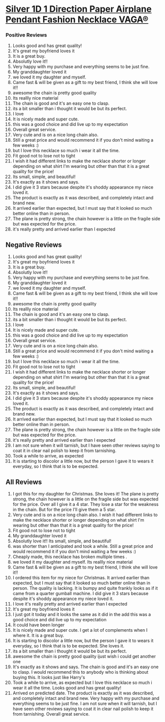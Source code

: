# [Silver 1D 1 Direction Paper Airplane Pendant Fashion Necklace VAGA®](https://products.checkmycream.com/products/Silver-1D-1-Direction-Paper-Airplane-Pendant-Fashion-Necklace-VAGA(r).html)

### Positive Reviews

<ol>
      <li>Looks good and has great quality!</li>
      <li>It&#x27;s great my boyfriend loves it</li>
      <li>It is a great buy.</li>
      <li>Absolutly  love it!!</li>
      <li>Very happy with my purchase and everything seems to be just fine.</li>
      <li>My granddaughter loved it</li>
      <li>we loved it my daughter and myself.  </li>
      <li>Came fast &amp; will be given as a gift to my best friend, I think she will love it!!</li>
      <li>awesome the chain is pretty good quality</li>
      <li>Its reallly nice material</li>
      <li>The chain is good and it&#x27;s an easy one to clasp.</li>
      <li>its a bit smaller than i thought it would be but its perfect.</li>
      <li>I love</li>
      <li>It is nicely made and super cute.</li>
      <li>this was a good choice and did live up to my expectation</li>
      <li>Overall great service.</li>
      <li>Very cute and is on a nice long chain also.</li>
      <li>Still a great price and would recommend it if you don&#x27;t mind waiting a few weeks :)</li>
      <li>but I love this necklace so much i wear it all the time.</li>
      <li>Fit good not  to lose not to tight</li>
      <li>I wish it had different links to make the necklace shorter or longer depending on what shirt I&#x27;m wearing but other than that it is a great quality for the price!</li>
      <li>Its small, simple, and beautiful!</li>
      <li>It&#x27;s exactly as it shows and says.</li>
      <li>I did give it 3 stars because despite it&#x27;s shoddy appearance my niece loved it.</li>
      <li>The product is exactly as it was described, and completely intact and brand new.</li>
      <li>It arrived earlier than expected, but I must say that it looked so much better online than in person.</li>
      <li>The plane is pretty strong, the chain however is a little on the fragile side but was expected for the price.</li>
      <li>it&#x27;s really pretty and arrived earlier than I expected</li>
</ol>


<h2>Negative Reviews</h2>
<ol>
<li> Looks good and has great quality!</li>
<li> It&#x27;s great my boyfriend loves it</li>
<li> It is a great buy.</li>
<li> Absolutly  love it!!</li>
<li> Very happy with my purchase and everything seems to be just fine.</li>
<li> My granddaughter loved it</li>
<li> we loved it my daughter and myself.  </li>
<li> Came fast &amp; will be given as a gift to my best friend, I think she will love it!!</li>
<li> awesome the chain is pretty good quality</li>
<li> Its reallly nice material</li>
<li> The chain is good and it&#x27;s an easy one to clasp.</li>
<li> its a bit smaller than i thought it would be but its perfect.</li>
<li> I love</li>
<li> It is nicely made and super cute.</li>
<li> this was a good choice and did live up to my expectation</li>
<li> Overall great service.</li>
<li> Very cute and is on a nice long chain also.</li>
<li> Still a great price and would recommend it if you don&#x27;t mind waiting a few weeks :)</li>
<li> but I love this necklace so much i wear it all the time.</li>
<li> Fit good not  to lose not to tight</li>
<li> I wish it had different links to make the necklace shorter or longer depending on what shirt I&#x27;m wearing but other than that it is a great quality for the price!</li>
<li> Its small, simple, and beautiful!</li>
<li> It&#x27;s exactly as it shows and says.</li>
<li> I did give it 3 stars because despite it&#x27;s shoddy appearance my niece loved it.</li>
<li> The product is exactly as it was described, and completely intact and brand new.</li>
<li> It arrived earlier than expected, but I must say that it looked so much better online than in person.</li>
<li> The plane is pretty strong, the chain however is a little on the fragile side but was expected for the price.</li>
<li> it&#x27;s really pretty and arrived earlier than I expected</li>
<li> I am not sure when it will tarnish, but I have seen other reviews saying to coat it in clear nail polish to keep it from tarnishing.</li>
<li> Took a while to arrive, as expected</li>
<li> It is starting to discolor a little now, but the person I gave it to wears it everyday, so I think that is to be expected.</li>
</ol>

<h2>All Reviews</h2>

<ol>
    <li> I got this for my daughter for Christmas. She loves it! The plane is pretty strong, the chain however is a little on the fragile side but was expected for the price. Over all I give it a 4 star. They lose a star for the weakness in the chain. But for the price I&#x27;ll give them a 5 star.</li>
    <li> Very cute and is on a nice long chain also. I wish it had different links to make the necklace shorter or longer depending on what shirt I&#x27;m wearing but other than that it is a great quality for the price!</li>
    <li> Fit good not  to lose not to tight</li>
    <li> My granddaughter loved it</li>
    <li> Absolutly  love it!! Its small, simple, and beautiful!</li>
    <li> was shorter than I anticipated and took a while. Still a great price and would recommend it if you don&#x27;t mind waiting a few weeks :)</li>
    <li> Cheaply  made, this necklace  has broken  multiple  times .</li>
    <li> we loved it my daughter and myself.  Its reallly nice material</li>
    <li> Came fast &amp; will be given as a gift to my best friend, I think she will love it!!</li>
    <li> I ordered this item for my niece for Christmas. It arrived earlier than expected, but I must say that it looked so much better online than in person. The quality is lacking. It is bumpy and quite frankly looks as if it came from a quarter gumball machine. I did give it 3 stars because despite it&#x27;s shoddy appearance my niece loved it.</li>
    <li> I love it&#x27;s really pretty and arrived earlier than I expected</li>
    <li> It&#x27;s great my boyfriend loves it</li>
    <li> I just got it today and it looks the same as it did in the add this was a good choice and did live up to my expectation</li>
    <li> It could have been longer</li>
    <li> It is nicely made and super cute. I get a lot of complements when I where it. It is a great buy.</li>
    <li> It is starting to discolor a little now, but the person I gave it to wears it everyday, so I think that is to be expected. She loves it.</li>
    <li> its a bit smaller than i thought it would be but its perfect.</li>
    <li> awesome the chain is pretty good quality ijust wish i could get another one</li>
    <li> It&#x27;s exactly as it shows and says. The chain is good and it&#x27;s an easy one to clasp. I would recommend this to anybody who is thinking about buying this. It looks just like Harry&#x27;s</li>
    <li> Took a while to arrive, as expected but I love this necklace so much i wear it all the time. Looks good and has great quality!</li>
    <li> Arrived on predicted date. The product is exactly as it was described, and completely intact and brand new. Very happy with my purchase and everything seems to be just fine. I am not sure when it will tarnish, but I have seen other reviews saying to coat it in clear nail polish to keep it from tarnishing. Overall great service.</li>
</ol>




